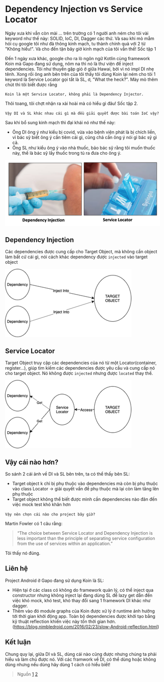 # Dependency Injection vs Service Locator

Ngày xưa khi vẫn còn mài ... trên trường có 1 người anh ném cho tôi vài keyword như thế này: SOLID, IoC, DI, Dagger các thứ. Và sau khi mò mẫm hỏi cụ google tôi như đả thông kinh mạch, tu thành chính quả với 2 từ "Không hiểu!". Và cho đến tận bây giờ kinh mạch của tôi vẫn thế! Sốc tập 1
    
Đến 1 ngày xưa khác, google cho ra lò ngôn ngữ Kotlin cùng framework Koin mà Gapo đang sử dụng, nôm na thì nó là thư viện để inject dependencies. Tôi như thuyền gặp gió ở giữa Hawai, bời vì nó impl DI nhẹ tênh. Xong rồi ông anh bên trên của tôi thấy tôi dùng Koin lại ném cho tôi 1 keyword là Service Locator gọi tắt là SL, ơ, "What the heck?". Mày mò thêm chút thì tôi biết được rằng 
    
    Koin là một Service Locator, không phải là Dependency Injector.

Thôi toang, tôi chợt nhận ra xài hoài mà có hiểu gì đâu! Sốc tập 2.

`Vậy DI và SL khác nhau cái gì mà đều giải quyết được bài toán IoC vậy?`

Sau khi bổ sung kinh mạch thì đại khái nó như thế này:
- Ông DI ông ý như kiểu bị covid, vừa vào bệnh viện phát là bị chích liền, vì bác sỹ biết ông ý cần tiêm cái gì, cũng chả cần ông ý nói gì bác sỹ gì cả. 
- Ông SL như kiểu ông ý vào nhà thuốc, bảo bác sỹ rằng tôi muốn thuốc này, thế là bác sỹ lấy thuốc trong tủ ra đưa cho ông ý.

![](./images/di-sl0.png)

## Dependency Injection

Các dependencies được cung cấp cho Target Object, mà không cần object làm bất cứ cái gì, nói cách khác dependency được `injected` vào target object

![](./images/di-sl1.png)

## Service Locator

Target Object truy cập các dependencies của nó từ một Locator(container, register...), giúp tìm kiếm các dependencies được yêu cầu và cung cấp nó cho target object. Nó không được `injected` nhưng được `located` thay thế.

![](./images/di-sl2.png)

## Vậy cái nào hơn?

So sánh 2 cái ảnh về DI và SL bên trên, ta có thể thấy bên SL:
- Target object k chỉ bị phụ thuộc vào dependencies mà còn bị phụ thuộc vào class Locator -> giải quyết vấn đề phụ thuộc mà lại còn làm tăng lên phụ thuộc 
- Target object không thể biết được mình cần dependencies nào đãn đến việc mock test khó khăn hơn

`Vậy nên chọn cái nào cho project bây giờ?`

Martin Fowler có 1 câu rằng: 

>“The choice between Service Locator and Dependency Injection is less important than the principle of separating service configuration from the use of services within an application.”

Tôi thấy nó đúng. 

## Liên hệ 
Project Android ở Gapo đang sử dụng Koin là SL:
- Hiện tại ở các class có không do framework quản lý, có thể inject qua constructor nhưng không inject lại đang dùng SL để lazy get dẫn đến việc khó mock, khó test, khó thay đổi sang 1 framework DI khác như dagger. 
- Thêm vào đó module graphs của Koin được xử lý ở runtime ảnh hưởng tới thời gian khởi động app. Toàn bộ dependencies được khởi tạo bằng kỹ thuật reflection khiến việc này tốn thời gian hơn. (https://blog.nimbledroid.com/2016/02/23/slow-Android-reflection.html)

## Kết luận
Chung quy lại, giữa DI và SL, dùng cái nào cũng được nhưng chúng ta phải hiểu và làm chủ được nó. Với các framwork về DI, có thể dùng hoặc không dùng nhưng nếu dùng hãy dùng 1 cách có hiểu biết!

>Nguồn 
[1](https://medium.com/mobile-app-development-publication/dependency-injection-and-service-locator-4dbe4559a3ba)
[2](https://www.rivu.dev/service-locator-and-dependency-injection-which-is-what/)


